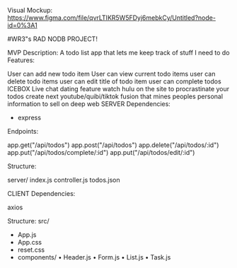 Visual Mockup: https://www.figma.com/file/qvrLTIKR5W5FDyj6mebkCy/Untitled?node-id=0%3A1

#WR3"s RAD NODB PROJECT!

MVP
Description: A todo list app that lets me keep track of stuff I need to do
Features:

User can add new todo item
User can view current todo items
user can delete todo items
user can edit title of todo item
user can complete todos
ICEBOX
Live chat dating feature
watch hulu on the site to procrastinate your todos
create next youtube/quibi/tiktok fusion that mines peoples personal information to sell on deep web
SERVER
Dependencies:
- express


Endpoints:

app.get("/api/todos")
app.post("/api/todos")
app.delete("/api/todos/:id")
app.put("/api/todos/complete/:id")
app.put("/api/todos/edit/:id")

Structure:

server/
index.js
controller.js
todos.json

CLIENT
Dependencies:

axios

Structure:
src/
- App.js
- App.css
- reset.css
- components/
    • Header.js
    • Form.js
    • List.js
    • Task.js



